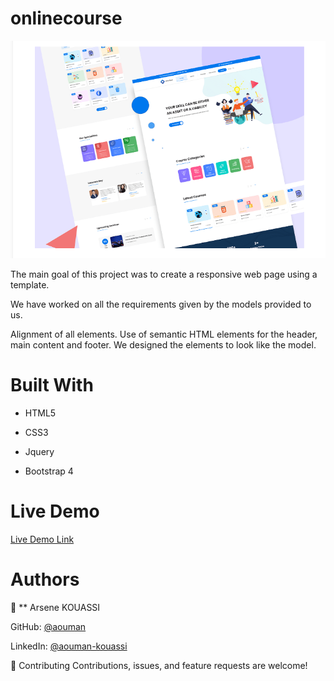 # onlinecourse
![image modèle](https://github.com/aouman/onlinecourse/blob/main/asset/imgs/Capture.PNG)

The main goal of this project was to create a responsive web page using a template.

We have worked on all the requirements given by the models provided to us.

Alignment of all elements. Use of semantic HTML elements for the header, main content and footer. We designed the elements to look like the model.

# Built With
* HTML5

* CSS3

* Jquery

* Bootstrap 4

# Live Demo
[Live Demo Link]( https://aouman.github.io/onlinecourse/.)

# Authors

👤 ** Arsene KOUASSI

GitHub: [@aouman](https://github.com/aouman)

LinkedIn: [@aouman-kouassi](https://www.linkedin.com/in/aouman-ars%C3%A8ne-kouassi-150a13145/)

🤝 Contributing Contributions, issues, and feature requests are welcome!
